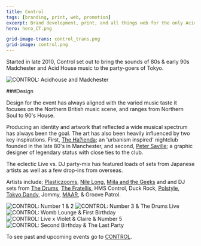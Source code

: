 ```yaml
---
title: Control
tags: [branding, print, web, promotion]
excerpt: Brand development, print, and all things web for the only Acidhouse and Madchester event in Tokyo.
hero: hero_CT.png

grid-image-trans: control_trans.png
grid-image: control.png
---
```


Started in late 2010, Control set out to bring the sounds of 80s &amp; early 90s Madchester and Acid House music to the party-goers of Tokyo.

![CONTROL: Acidhouse and Madchester](portfolio_img/control/Control_logo.jpg)

###Design

Design for the event has always aligned with the varied music taste it focuses on the Northern British music scene, and ranges from Northern Soul to 90's House.

Producing an identity and artwork that reflected a wide musical spectrum has always been the goal. The art has also been heavily influenced by two key inspirations. First, [The Ha?ienda](http://en.wikipedia.org/wiki/The_Ha%C3%A7ienda); an 'urbanism inspired' nightclub founded in the late 80's in Manchester, and second, [Peter Saville](http://en.wikipedia.org/wiki/Peter_Saville_%28graphic_designer%29); a graphic designer of legendary status with close ties to the club.

The eclectic Live vs. DJ party-mix has featured loads of sets from Japanese artists as well as a few drop-ins from overseas.

Artists include; [Plasticzooms](http://plasticzooms.net/), [Nile Long](http://nile-long.com/), [Miila and the Geeks](http://miilaandthegeeks.tumblr.com/) and  and DJ sets from [The Drums](http://thedrums.com/), [The Fratellis](http://thefratellis.com/site/), HMS Control, Duck Rock, [Polstyle](https://soundcloud.com/djpolstyle), [Tokyo Dandy](http://www.tokyodandy.com/), Jommy, [MAAR](http://ja.wikipedia.org/wiki/DEXPISTOLS), & Groove Patrol.

![CONTROL: Number 1 & 2](portfolio_img/control/Control_flyers01.jpg)
![CONTROL: Number 3 & The Drums Live](portfolio_img/control/Control_flyers02.jpg)
![CONTROL: Womb Lounge & First Birthday](portfolio_img/control/Control_flyers03.jpg)
![CONTROL: Live x Violet & Claire & Number 5](portfolio_img/control/Control_flyers04.jpg)
![CONTROL: Second Birthday & The Last Party](portfolio_img/control/Control_flyers05.jpg)


To see past and upcoming events go to [CONTROL](http://control.matthewelsom.com).